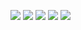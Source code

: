 <a href="https://wakatime.com"><img src="https://wakatime.com/share/@Sierra117/c332d51b-3ceb-4810-a11c-c54a83de8176.png" /></a>
<a href="https://wakatime.com"><img src="https://wakatime.com/share/@Sierra117/a639bf0e-2624-4817-b74a-098c12def1b8.png" /></a>
<a href="https://wakatime.com"><img src="https://wakatime.com/share/@Sierra117/b552f49f-8f80-4364-bd0c-8ea4e317604c.png" /></a>
<a href="https://wakatime.com"><img src="https://wakatime.com/share/@Sierra117/05a541db-086e-4242-8532-ebd9fd0496cb.png" /></a>
<a href="https://wakatime.com"><img src="https://wakatime.com/share/@Sierra117/3c0b5827-5a42-47da-ad02-8b029f2735ac.png" /></a>

